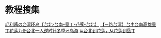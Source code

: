 教程搜集
===
[毛利酱の台湾环岛【台北-台南-垦丁-花莲-台北】](https://bbs.qyer.com/thread-2503990-1.html)
[【一路台湾】台中台南高雄垦丁花莲九份台北一人逆时针冬季环岛游](http://you.ctrip.com/travels/gaoxiong756/2773093.html)
[从台北到花莲，从花莲到垦丁](https://post.smzdm.com/p/173150/)

